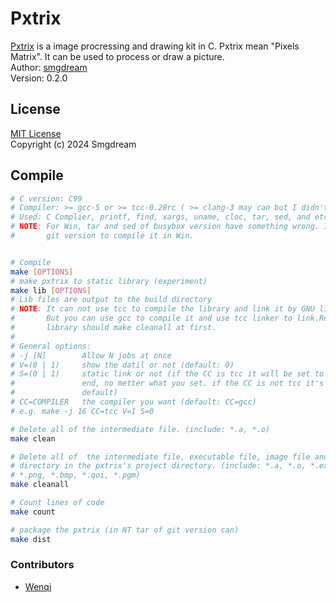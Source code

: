 # Pxtrix
[Pxtrix](https://github.com/smgdream/pxtrix) is a image procressing and drawing kit in C. Pxtrix mean "Pixels Matrix". It can be used to process or draw a picture.  
Author: [smgdream](https://smgdream.com)  
Version: 0.2.0  

## License
[MIT License](./LICENSE)  
Copyright (c) 2024 Smgdream  

## Compile

```sh
# C version: C99
# Compiler: >= gcc-5 or >= tcc-0.28rc ( >= clang-3 may can but I didn't test)
# Used: C Complier, printf, find, xargs, uname, cloc, tar, sed, and etc.
# NOTE: For Win, tar and sed of busybox version have something wrong. I using
#       git version to compile it in Win.


# Compile
make [OPTIONS]
# make pxtrix to static library (experiment)
make lib [OPTIONS]
# Lib files are output to the build directory
# NOTE: It can not use tcc to compile the library and link it by GNU linker.
# 		But you can use gcc to compile it and use tcc linker to link.Remake the
#		library should make cleanall at first.
#
# General options:
# -j [N]		Allow N jobs at once
# V=(0 | 1)		show the datil or not (default: 0)
# S=(0 | 1)		static link or not (if the CC is tcc it will be set to 0 in the
# 				end, no metter what you set. if the CC is not tcc it's 1 as 
#				default)
# CC=COMPILER	the compiler you want (default: CC=gcc)
# e.g. make -j 16 CC=tcc V=1 S=0

# Delete all of the intermediate file. (include: *.a, *.o)
make clean

# Delete all of  the intermediate file, executable file, image file and build
# directory in the pxtrix's project directory. (include: *.a, *.o, *.exe, 
# *.png, *.bmp, *.qoi, *.pgm)
make cleanall

# Count lines of code
make count

# package the pxtrix (in NT tar of git version can)
make dist
```
### Contributors
- [Wenqi](https://github.com/WenqiOfficial)
